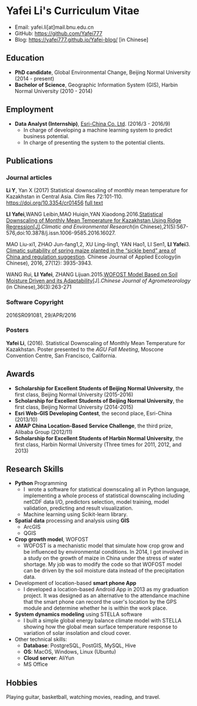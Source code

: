 # Yafei Li's Curriculum Vitae

* Email: yafei.li[at]mail.bnu.edu.cn
* GitHub: https://github.com/Yafei777
* Blog: https://yafei777.github.io/Yafei-blog/  [in Chinese]

## Education

* **PhD candidate**, Global Environmental Change, Beijing Normal University (2014 - present)
* **Bachelor of Science**, Geographic Information System (GIS), Harbin Normal University (2010 - 2014)



## Employment

* **Data Analyst (Internship)**, [Esri-China Co. Ltd](http://www.esrichina.com.cn/). (2016/3 - 2016/9)
  * In charge of developing a machine learning system to predict business potential.
  * In charge of presenting the system to the potential clients.

## Publications

### Journal articles

**Li Y**, Yan X (2017) Statistical downscaling of monthly mean temperature for Kazakhstan in Central Asia. Clim Res 72:101-110. https://doi.org/10.3354/cr01456 [full text](https://www.researchgate.net/publication/313457896_Statistical_downscaling_of_monthly_mean_temperature_for_Kazakhstan_in_Central_Asia)

**LI Yafei**,WANG Leibin,MAO Huiqin,YAN Xiaodong.2016.[Statistical Downscaling of Monthly Mean Temperature for Kazakhstan Using Ridge Regression[J]](http://www.dqkxqk.ac.cn/qhhj/qhhj/ch/reader/view_abstract.aspx?file_no=20160507&flag=1).*Climatic and Environmental Research*(in Chinese),21(5):567-576,doi:10.3878/j.issn.1006-9585.2016.16027.

MAO Liu-xi1, ZHAO Jun-fang1,2, XU Ling-ling1, YAN Hao1, LI Sen1, **LI Yafei**3. [Climatic suitability of spring maize planted in the “sickle bend” area of China and regulation suggestion](http://www.cnki.net/KCMS/detail/21.1253.q.20161101.1539.033.html). Chinese Journal of Applied Ecology(in Chinese), 2016, 27(12): 3935-3943.

WANG Rui, **LI Yafei**, ZHANG Lijuan.2015.[WOFOST Model Based on Soil Moisture Driven and its Adaptability](http://zgnyqx.ieda.org.cn/CN/abstract/abstract3286.shtml)[J].*Chinese Journal of Agrometeorology* (in Chinese),36(3):263-271

### Software Copyright

2016SR091081, 29/APR/2016


### Posters

**Yafei Li**,  (2016). Statistical Downscaling of Monthly Mean Temperature for Kazakhstan. Poster presented to the *AGU Fall Meeting*, Moscone Convention Centre, San Francisco, California.



## Awards

* **Scholarship for Excellent Students of Beijing Normal University**, the first class, Beijing Normal University (2015-2016)
* **Scholarship for Excellent Students of Beijing Normal University**, the first class, Beijing Normal University (2014-2015)
* **Esri Web-GIS Developing Contest**, the second place, Esri-China (2013/10)
* **AMAP China Location-Based Service Challenge**, the third prize, Alibaba Group (2012/11)
* **Scholarship for Excellent Students of Harbin Normal University**, the first class, Harbin Normal University (Three times for 2011, 2012, and 2013)



## Research Skills

* **Python** Programming
  * I  wrote a software for statistical downscaling all in Python language, implementing a whole process of statistical downscaling including netCDF data I/O, predictors selection, model training, model validation, predicting and result visualization. 
  * Machine learning using Scikit-learn library.
* **Spatial data** processing and analysis using **GIS**
  * ArcGIS
  * QGIS
* **Crop growth model**, WOFOST 
  * WOFOST is a mechanistic model that simulate how crop grow and be influenced by environmental conditions. In 2014, I got involved in a study on the growth of maize in China under the stress of water shortage. My job was to modify the code so that WOFOST model can be driven by the soil moisture data instead of the precipitation data. 
* Development of location-based **smart phone App**
  * I developed a location-based Android App in 2013 as my graduation project. It was designed as an alternative to the attendance machine that the smart phone can record the user's location by the GPS module and determine whether he is within the work place.
* **System dynamics modeling** using STELLA software 
  * I built a simple global energy balance climate model with STELLA showing how the global mean surface temperature response to variation of solar insolation and cloud cover.
* Other technical skills:
  * **Database**: PostgreSQL, PostGIS, MySQL, Hive
  * **OS**: MacOS, Windows, Linux (Ubuntu)
  * **Cloud server**: AliYun
  * MS Office



## Hobbies

Playing guitar, basketball, watching movies, reading, and travel. 
